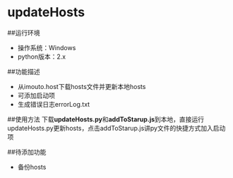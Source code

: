 updateHosts
============

##运行环境
- 操作系统：Windows
- python版本：2.x

##功能描述
- 从imouto.host下载hosts文件并更新本地hosts
- 可添加启动项
- 生成错误日志errorLog.txt

##使用方法
下载**updateHosts.py**和**addToStarup.js**到本地，直接运行updateHosts.py更新hosts，点击addToStarup.js讲py文件的快捷方式加入启动项

##待添加功能
- 备份hosts


